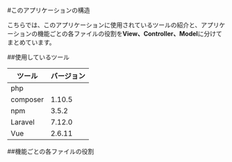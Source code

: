 #このアプリケーションの構造

こちらでは、このアプリケーションに使用されているツールの紹介と、アプリケーションの機能ごとの各ファイルの役割を**View、Controller、Model**に分けてまとめています。


##使用しているツール

|ツール|バージョン|
|------|------|
|php||
|composer|1.10.5|
|npm|3.5.2|
|Laravel|7.12.0|
|Vue|2.6.11|


##機能ごとの各ファイルの役割

